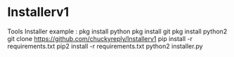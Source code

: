 # Installerv1
Tools Installer
example :
pkg install python
pkg install git
pkg install python2
git clone https://github.com/chuckyreply/Installerv1
pip install -r requirements.txt
pip2 install -r requirements.txt
python2 installer.py
